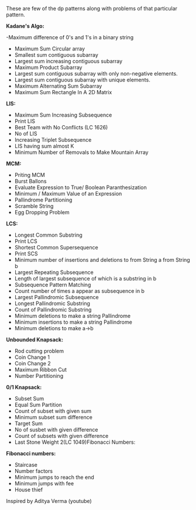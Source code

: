 These are few of the dp patterns along with problems of that particular pattern.

**Kadane's Algo:**

 -Maximum difference of 0's and 1's in a binary string
- Maximum Sum Circular array
- Smallest sum contiguous subarray
- Largest sum increasing contiguous subarray
- Maximum Product Subarray
- Largest sum contiguous subarray with only non-negative elements.
- Largest sum contiguous subarray with unique elements.
- Maximum Alternating Sum Subarray
- Maximum Sum Rectangle In A 2D Matrix

**LIS:**

- Maximum Sum Increasing Subsequence
- Print LIS
- Best Team with No Conflicts (LC 1626)
- No of LIS
- Increasing Triplet Subsequence
- LIS having sum almost K
- Minimum Number of Removals to Make Mountain Array

**MCM:**

- Priting MCM
- Burst Ballons
- Evaluate Expression to True/ Boolean Paranthesization
- Minimum / Maximum Value of an Expression
- Pallindrome Partitioning
- Scramble String
- Egg Dropping Problem

**LCS:**

- Longest Common Substring
- Print LCS
- Shortest Common Supersequence
- Print SCS
- Minimum number of insertions and deletions to from String a from String b
- Largest Repeating Subsequence
- Length of largest subsequence of which is a substring in b
- Subsequence Pattern Matching
- Count number of times a appear as subsequence in b
- Largest Pallindromic Subsequence
- Longest Pallindromic Substring
- Count of Pallindromic Substring
- Minimum deletions to make a string Pallindrome
- Minimum insertions to make a string Pallindrome
- Minimum deletions to make a->b

**Unbounded Knapsack:**

- Rod cutting problem
- Coin Change 1
- Coin Change 2
- Maximum Ribbon Cut
- Number Partitioning

**0/1 Knapsack:**

- Subset Sum
- Equal Sum Partition
- Count of subset with given sum
- Minimum subset sum difference
- Target Sum
- No of susbet with given difference
- Count of subsets with given difference
- Last Stone Weight 2(LC 1049)Fibonacci Numbers:

**Fibonacci numbers:**

- Staircase
- Number factors
- Minimum jumps to reach the end
- Minimum jumps with fee
- House thief


Inspired by Aditya Verma (youtube)
